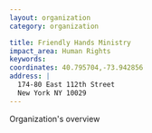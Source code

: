 ```yaml
---
layout: organization
category: organization

title: Friendly Hands Ministry
impact_area: Human Rights
keywords: 
coordinates: 40.795704,-73.942856
address: |
  174-80 East 112th Street
  New York NY 10029
---
```

Organization's overview
